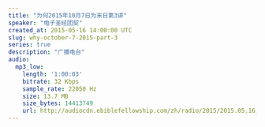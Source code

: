 ```yaml
---
title: "为何2015年10月7日为末日第3讲"
speaker: "电子圣经团契"
created_at: 2015-05-16 14:00:00 UTC
slug: why-october-7-2015-part-3
series: true
description: "广播电台"
audio:
  mp3_low:
    length: '1:00:03'
    bitrate: 32 Kbps
    sample_rate: 22050 Hz
    size: 13.7 MB
    size_bytes: 14413749
    url: http://audiocdn.ebiblefellowship.com/zh/radio/2015/2015.05.16_EBF_-_Why_October_7_2015_Part_3.mp3
---
```

